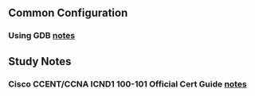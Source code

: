 ## Common Configuration
### Using GDB [notes](GDB.md)

## Study Notes
### Cisco CCENT/CCNA ICND1 100-101 Official Cert Guide [notes](CCENT.md)
